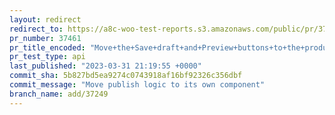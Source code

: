 ```yaml
---
layout: redirect
redirect_to: https://a8c-woo-test-reports.s3.amazonaws.com/public/pr/37461/api/index.html
pr_number: 37461
pr_title_encoded: "Move+the+Save+draft+and+Preview+buttons+to+the+product+editor+header"
pr_test_type: api
last_published: "2023-03-31 21:19:55 +0000"
commit_sha: 5b827bd5ea9274c0743918af16bf92326c356dbf
commit_message: "Move publish logic to its own component"
branch_name: add/37249
---
```

